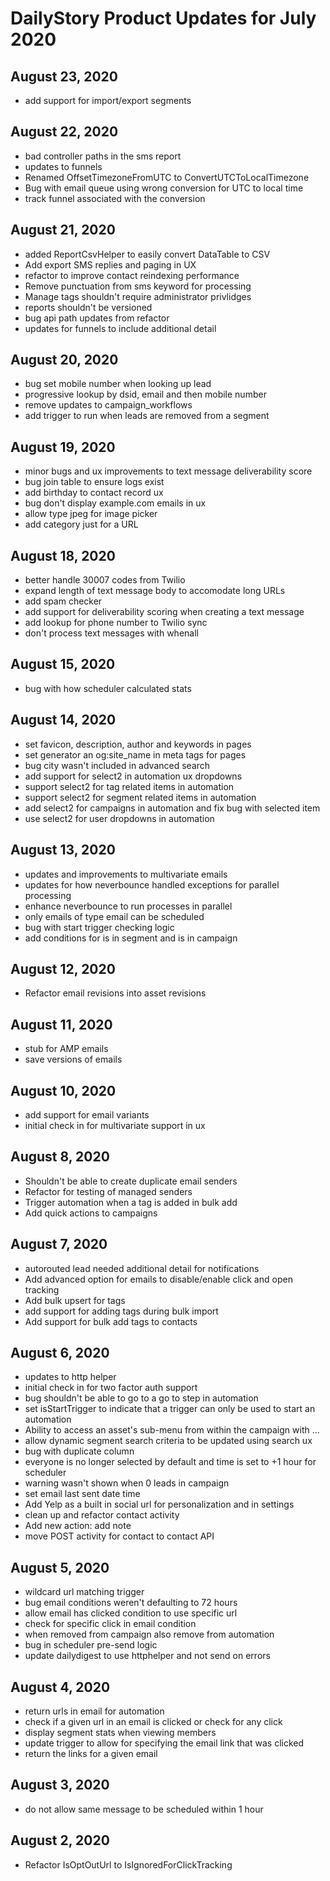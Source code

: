 # DailyStory Product Updates for July 2020
## August 23, 2020
* add support for import/export segments

## August 22, 2020
* bad controller paths in the sms report
* updates to funnels
* Renamed OffsetTimezoneFromUTC to ConvertUTCToLocalTimezone
* Bug with email queue using wrong conversion for UTC to local time
* track funnel associated with the conversion

## August 21, 2020
* added ReportCsvHelper to easily convert DataTable to CSV
* Add export SMS replies and paging in UX
* refactor to improve contact reindexing performance
* Remove punctuation from sms keyword for processing
* Manage tags shouldn't require administrator privlidges
* reports shouldn't be versioned
* bug api path updates from refactor
* updates for funnels to include additional detail

## August 20, 2020
* bug set mobile number when looking up lead
* progressive lookup by dsid, email and then mobile number
* remove updates to campaign_workflows
* add trigger to run when leads are removed from a segment

## August 19, 2020
* minor bugs and ux improvements to text message deliverability score
* bug join table to ensure logs exist
* add birthday to contact record ux
* bug don't display example.com emails in ux
* allow type jpeg for image picker
* add category just for a URL

## August 18, 2020
* better handle 30007 codes from Twilio
* expand length of text message body to accomodate long URLs
* add spam checker
* add support for deliverability scoring when creating a text message
* add lookup for phone number to Twilio sync
* don't process text messages with whenall

## August 15, 2020
* bug with how scheduler calculated stats

## August 14, 2020
* set favicon, description, author and  keywords in pages
* set generator an og:site_name in meta tags for pages
* bug city wasn't included in advanced search
* add support for select2 in automation ux dropdowns
* support select2 for tag related items in automation
* support select2 for segment related items in automation
* add select2 for campaigns in automation and fix bug with selected item
* use select2 for user dropdowns in automation

## August 13, 2020
* updates and improvements to multivariate emails
* updates for how neverbounce handled exceptions for parallel processing
* enhance neverbounce to run processes in parallel
* only emails of type email can be scheduled
* bug with start trigger checking logic
* add conditions for is in segment and is in campaign

## August 12, 2020
* Refactor email revisions into asset revisions

## August 11, 2020
* stub for AMP emails
* save versions of emails

## August 10, 2020
* add support for email variants
* initial check in for multivariate support in ux

## August 8, 2020
* Shouldn't be able to create duplicate email senders
* Refactor for testing of managed senders
* Trigger automation when a tag is added in bulk add
* Add quick actions to campaigns

## August 7, 2020
* autorouted lead needed additional detail for notifications
* Add advanced option for emails to disable/enable click and open tracking
* Add bulk upsert for tags
* add support for adding tags during bulk import
* Add support for bulk add tags to contacts

## August 6, 2020
* updates to http helper
* initial check in for two factor auth support
* bug shouldn't be able to go to a go to step in automation
* set isStartTrigger to indicate that a trigger can only be used to start an automation
* Ability to access an asset's sub-menu from within the campaign with ...
* allow dynamic segment search criteria to be updated using search ux
* bug with duplicate column
* everyone is no longer selected by default and time is set to +1 hour for scheduler
* warning wasn't shown when 0 leads in campaign
* set email last sent date time
* Add Yelp as a built in social url for personalization and in settings
* clean up and refactor contact activity
* Add new action: add note
* move POST activity for contact to contact API

## August 5, 2020
* wildcard url matching trigger
* bug email conditions weren't defaulting to 72 hours
* allow email has clicked condition to use specific url
* check for specific click in email condition
* when removed from campaign also remove from automation
* bug in scheduler pre-send logic
* update dailydigest to use httphelper and not send on errors

## August 4, 2020
* return urls in email for automation
* check if a given url in an email is clicked or check for any click
* display segment stats when viewing members
* update trigger to allow for specifying the email link that was clicked
* return the links for a given email

## August 3, 2020
* do not allow same message to be scheduled within 1 hour

## August 2, 2020
* Refactor IsOptOutUrl to IsIgnoredForClickTracking
